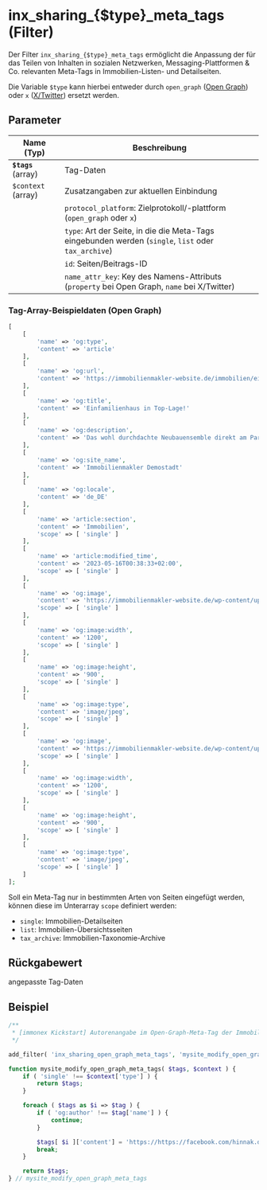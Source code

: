 # inx_sharing_{$type}\_meta_tags (Filter)

Der Filter `inx_sharing_{$type}_meta_tags` ermöglicht die Anpassung der für das Teilen von Inhalten in sozialen Netzwerken, Messaging-Plattformen & Co. relevanten Meta-Tags in Immobilien-Listen- und Detailseiten.

Die Variable `$type` kann hierbei entweder durch `open_graph` ([Open Graph](https://ogp.me/)) oder `x` ([X/Twitter](https://developer.x.com/en/docs/twitter-for-websites/cards/guides/getting-started)) ersetzt werden.

## Parameter

| Name (Typ) | Beschreibung |
| ---------- | ------------ |
| **`$tags`** (array) | Tag-Daten |
| `$context` (array) | Zusatzangaben zur aktuellen Einbindung |
| | `protocol_platform`: Zielprotokoll/-plattform (`open_graph` oder `x`) |
| | `type`: Art der Seite, in die die Meta-Tags eingebunden werden (`single`, `list` oder `tax_archive`) |
| | `id`: Seiten/Beitrags-ID |
| | `name_attr_key`: Key des Namens-Attributs (`property` bei Open Graph, `name` bei X/Twitter) |

### Tag-Array-Beispieldaten (Open Graph)

```php
[
	[
		'name' => 'og:type',
		'content' => 'article'
	],
	[
		'name' => 'og:url',
		'content' => 'https://immobilienmakler-website.de/immobilien/einfamilienhaus-in-top-lage/'
	],
	[
		'name' => 'og:title',
		'content' => 'Einfamilienhaus in Top-Lage!'
	],
	[
		'name' => 'og:description',
		'content' => 'Das wohl durchdachte Neubauensemble direkt am Park unterstreicht mit Weitblick und viel…'
	],
	[
		'name' => 'og:site_name',
		'content' => 'Immobilienmakler Demostadt'
	],
	[
		'name' => 'og:locale',
		'content' => 'de_DE'
	],
	[
		'name' => 'article:section',
		'content' => 'Immobilien',
		'scope' => [ 'single' ]
	],
	[
		'name' => 'article:modified_time',
		'content' => '2023-05-16T00:38:33+02:00',
		'scope' => [ 'single' ]
	],
	[
		'name' => 'og:image',
		'content' => 'https://immobilienmakler-website.de/wp-content/uploads/2023/05/foto-1.jpg',
		'scope' => [ 'single' ]
	],
	[
		'name' => 'og:image:width',
		'content' => '1200',
		'scope' => [ 'single' ]
	],
	[
		'name' => 'og:image:height',
		'content' => '900',
		'scope' => [ 'single' ]
	],
	[
		'name' => 'og:image:type',
		'content' => 'image/jpeg',
		'scope' => [ 'single' ]
	],
	[
		'name' => 'og:image',
		'content' => 'https://immobilienmakler-website.de/wp-content/uploads/2023/05/foto-2.jpg',
		'scope' => [ 'single' ]
	],
	[
		'name' => 'og:image:width',
		'content' => '1200',
		'scope' => [ 'single' ]
	],
	[
		'name' => 'og:image:height',
		'content' => '900',
		'scope' => [ 'single' ]
	],
	[
		'name' => 'og:image:type',
		'content' => 'image/jpeg',
		'scope' => [ 'single' ]
	]
];
```

Soll ein Meta-Tag nur in bestimmten Arten von Seiten eingefügt werden, können diese im Unterarray `scope` definiert werden:

- `single`: Immobilien-Detailseiten
- `list`: Immobilien-Übersichtsseiten
- `tax_archive`: Immobilien-Taxonomie-Archive

## Rückgabewert

angepasste Tag-Daten

## Beispiel

[](_info-snippet-einbindung.md ':include')

```php
/**
 * [immonex Kickstart] Autorenangabe im Open-Graph-Meta-Tag der Immobilien-Detailseiten anpassen.
 */

add_filter( 'inx_sharing_open_graph_meta_tags', 'mysite_modify_open_graph_meta_tags', 10, 2 );

function mysite_modify_open_graph_meta_tags( $tags, $context ) {
	if ( 'single' !== $context['type'] ) {
		return $tags;
	}

	foreach ( $tags as $i => $tag ) {
		if ( 'og:author' !== $tag['name'] ) {
			continue;
		}

		$tags[ $i ]['content'] = 'https://https://facebook.com/hinnak.doelbes';
		break;
	}

	return $tags;
} // mysite_modify_open_graph_meta_tags
```

[](_backlink.md ':include')